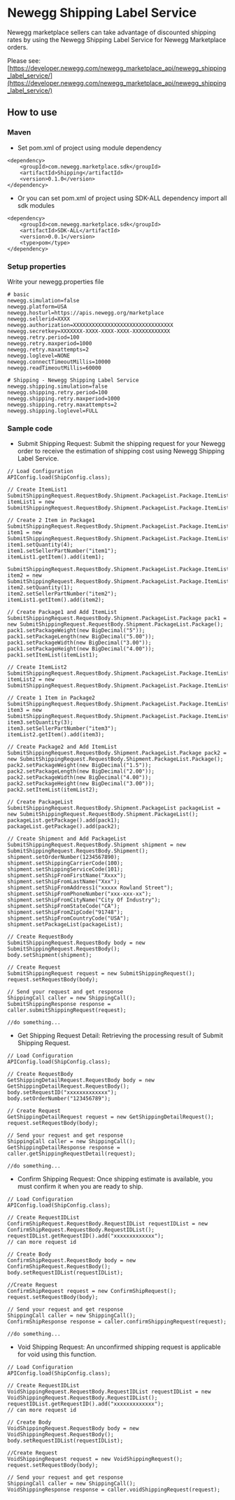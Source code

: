 # Newegg Shipping Label Service
Newegg marketplace sellers can take advantage of discounted shipping rates by using the Newegg Shipping Label Service for Newegg Marketplace orders.

Please see: [https://developer.newegg.com/newegg_marketplace_api/newegg_shipping_label_service/](https://developer.newegg.com/newegg_marketplace_api/newegg_shipping_label_service/)

## How to use
### Maven
- Set pom.xml of project using module dependency
```
<dependency>
    <groupId>com.newegg.marketplace.sdk</groupId>
    <artifactId>Shipping</artifactId>
    <version>0.1.0</version>
</dependency>
```

- Or you can set pom.xml of project using SDK-ALL dependency import all sdk modules
```
<dependency>
    <groupId>com.newegg.marketplace.sdk</groupId>
    <artifactId>SDK-ALL</artifactId>
    <version>0.0.1</version>
    <type>pom</type>
</dependency>
```

### Setup properties
Write your newegg.properties file
```
# basic
newegg.simulation=false
newegg.platform=USA
newegg.hosturl=https://apis.newegg.org/marketplace
newegg.sellerid=XXXX
newegg.authorization=XXXXXXXXXXXXXXXXXXXXXXXXXXXXXXXX
newegg.secretkey=XXXXXXX-XXXX-XXXX-XXXX-XXXXXXXXXXXX
newegg.retry.period=100
newegg.retry.maxperiod=1000
newegg.retry.maxattempts=2
newegg.loglevel=NONE
newegg.connectTimeoutMillis=10000
newegg.readTimeoutMillis=60000

# Shipping - Newegg Shipping Label Service
newegg.shipping.simulation=false
newegg.shipping.retry.period=100
newegg.shipping.retry.maxperiod=1000
newegg.shipping.retry.maxattempts=2
newegg.shipping.loglevel=FULL
```

### Sample code
- Submit Shipping Request: Submit the shipping request for your Newegg order to receive the estimation of shipping cost using Newegg Shipping Label Service.
```
// Load Configuration
APIConfig.load(ShipConfig.class);

// Create ItemList1
SubmitShippingRequest.RequestBody.Shipment.PackageList.Package.ItemList itemList1 = new SubmitShippingRequest.RequestBody.Shipment.PackageList.Package.ItemList();

// Create 2 Item in Package1
SubmitShippingRequest.RequestBody.Shipment.PackageList.Package.ItemList.Item item1 = new SubmitShippingRequest.RequestBody.Shipment.PackageList.Package.ItemList.Item();
item1.setQuantity(4);
item1.setSellerPartNumber("item1");
itemList1.getItem().add(item1);

SubmitShippingRequest.RequestBody.Shipment.PackageList.Package.ItemList.Item item2 = new SubmitShippingRequest.RequestBody.Shipment.PackageList.Package.ItemList.Item();
item2.setQuantity(1);
item2.setSellerPartNumber("item2");
itemList1.getItem().add(item2);

// Create Package1 and Add ItemList
SubmitShippingRequest.RequestBody.Shipment.PackageList.Package pack1 = new SubmitShippingRequest.RequestBody.Shipment.PackageList.Package();
pack1.setPackageWeight(new BigDecimal("5"));
pack1.setPackageLength(new BigDecimal("5.00"));
pack1.setPackageWidth(new BigDecimal("3.00"));
pack1.setPackageHeight(new BigDecimal("4.00"));
pack1.setItemList(itemList1);

// Create ItemList2
SubmitShippingRequest.RequestBody.Shipment.PackageList.Package.ItemList itemList2 = new SubmitShippingRequest.RequestBody.Shipment.PackageList.Package.ItemList();

// Create 1 Item in Package2
SubmitShippingRequest.RequestBody.Shipment.PackageList.Package.ItemList.Item item3 = new SubmitShippingRequest.RequestBody.Shipment.PackageList.Package.ItemList.Item();
item3.setQuantity(3);
item3.setSellerPartNumber("item3");
itemList2.getItem().add(item3);

// Create Package2 and Add ItemList
SubmitShippingRequest.RequestBody.Shipment.PackageList.Package pack2 = new SubmitShippingRequest.RequestBody.Shipment.PackageList.Package();
pack2.setPackageWeight(new BigDecimal("1.5"));
pack2.setPackageLength(new BigDecimal("2.00"));
pack2.setPackageWidth(new BigDecimal("4.00"));
pack2.setPackageHeight(new BigDecimal("3.00"));
pack2.setItemList(itemList2);

// Create PackageList
SubmitShippingRequest.RequestBody.Shipment.PackageList packageList = new SubmitShippingRequest.RequestBody.Shipment.PackageList();
packageList.getPackage().add(pack1);
packageList.getPackage().add(pack2);

// Create Shipment and Add PackageList
SubmitShippingRequest.RequestBody.Shipment shipment = new SubmitShippingRequest.RequestBody.Shipment();
shipment.setOrderNumber(1234567890);
shipment.setShippingCarrierCode(100);
shipment.setShippingServiceCode(101);
shipment.setShipFromFirstName("Xxxx");
shipment.setShipFromLastName("Xxx");
shipment.setShipFromAddress1("xxxxx Rowland Street");
shipment.setShipFromPhoneNumber("xxx-xxx-xx");
shipment.setShipFromCityName("City Of Industry");
shipment.setShipFromStateCode("CA");
shipment.setShipFromZipCode("91748");
shipment.setShipFromCountryCode("USA");
shipment.setPackageList(packageList);

// Create RequestBody
SubmitShippingRequest.RequestBody body = new SubmitShippingRequest.RequestBody();
body.setShipment(shipment);

// Create Request
SubmitShippingRequest request = new SubmitShippingRequest();
request.setRequestBody(body);

// Send your request and get response
ShippingCall caller = new ShippingCall();
SubmitShippingResponse response = caller.submitShippingRequest(request);

//do something...
```

- Get Shipping Request Detail: Retrieving the processing result of Submit Shipping Request.
```
// Load Configuration
APIConfig.load(ShipConfig.class);

// Create RequestBody
GetShippingDetailRequest.RequestBody body = new GetShippingDetailRequest.RequestBody();
body.setRequestID("xxxxxxxxxxxxx");
body.setOrderNumber("123456789");

// Create Request
GetShippingDetailRequest request = new GetShippingDetailRequest();
request.setRequestBody(body);

// Send your request and get response
ShippingCall caller = new ShippingCall();
GetShippingDetailResponse response = caller.getShippingRequestDetail(request);

//do something...
```

- Confirm Shipping Request: Once shipping estimate is available, you must confirm it when you are ready to ship.
```
// Load Configuration
APIConfig.load(ShipConfig.class);

// Create RequestIDList
ConfirmShipRequest.RequestBody.RequestIDList requestIDList = new ConfirmShipRequest.RequestBody.RequestIDList();
requestIDList.getRequestID().add("xxxxxxxxxxxxx");
// can more request id

// Create Body
ConfirmShipRequest.RequestBody body = new ConfirmShipRequest.RequestBody();
body.setRequestIDList(requestIDList);

//Create Request
ConfirmShipRequest request = new ConfirmShipRequest();
request.setRequestBody(body);

// Send your request and get response
ShippingCall caller = new ShippingCall();
ConfirmShipResponse response = caller.confirmShippingRequest(request);

//do something...
```

- Void Shipping Request: An unconfirmed shipping request is applicable for void using this function.
```
// Load Configuration
APIConfig.load(ShipConfig.class);

// Create RequestIDList
VoidShippingRequest.RequestBody.RequestIDList requestIDList = new VoidShippingRequest.RequestBody.RequestIDList();
requestIDList.getRequestID().add("xxxxxxxxxxxxx");
// can more request id

// Create Body
VoidShippingRequest.RequestBody body = new VoidShippingRequest.RequestBody();
body.setRequestIDList(requestIDList);

//Create Request
VoidShippingRequest request = new VoidShippingRequest();
request.setRequestBody(body);

// Send your request and get response
ShippingCall caller = new ShippingCall();
VoidShippingResponse response = caller.voidShippingRequest(request);
```